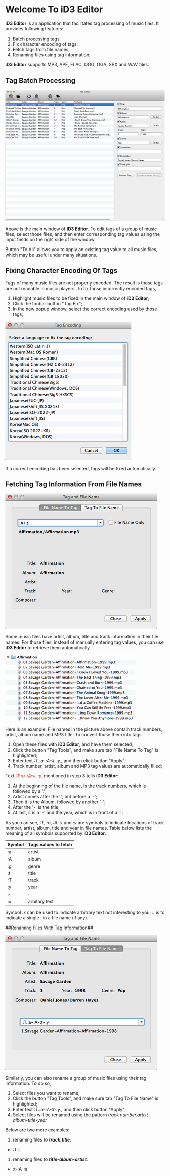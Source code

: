 Welcome To iD3 Editor
==============

**iD3 Editor** is an application that facilitates tag processing of music files. It provides following features: 

1. Batch processing tags;
1. Fix character encoding of tags;
1. Fetch tags from file names;
1. Renaming files using tag information;

**iD3 Editor** supports MP3, APE, FLAC, OGG, OGA, SPX and WAV files.

## Tag Batch Processing ##
![main window](mainwin.png)

Above is the main window of **iD3 Editor**. To edit tags of a group of music files, select those files, and then enter corresponding tag values using the input fields on the right side of the window.

Button "To All" allows you to apply an existing tag value to all music files, which may be useful under many situations.

## Fixing Character Encoding Of Tags ##
Tags of many music files are not properly encoded. The result is those tags are not readable in music players. To fix those incorrectly encoded tags,

1. Highlight music files to be fixed in the main window of **iD3 Editor**;
1. Click the toobar button "Tag Fix";
1. In the new popup window, select the correct encoding used by those tags;

![encoding](encoding.png)

If a correct encoding has been selected, tags will be fixed automatically.

## Fetching Tag Information From File Names ##


![file name to tag](n2t.png)

Some music files have artist, album, title and track information in their file names. For those files, instead of manually entering tag values, you can use **iD3 Editor** to retrieve them automatically. 

![file names](fn.png)

Here is an example. File names in the picture above contain track numbers, artist, album name and MP3 title. To convert those them into tags:

1. Open these files with **iD3 Editor**, and have them selected;
1. Click the button "Tag Tools", and make sure tab "File Name To Tag" is highlighted;
1. Enter text *:T.:a-:A-:t-:y.*, and then click button "Apply";
1. Track number, artist, album and MP3 tag values are automatically filled;

Text *<font color=red>:T</font>.<font color=red>:a</font>-<font color=red>:A</font>-<font color=red>:t</font>-<font color=red>:y</font>.* mentioned in step 3 tells **iD3 Editor**:

1. At the beginning of the file name, is the track numbers, which is followed by a '.';
1. Artist comes after the '.', but before a '-';
1. Then it is the Album, followed by another '-';
1. After the '-' is the title;
1. At last, it is a '-' and the year, which is in front of a '.';

As you can see, *:T*, *:a*, *:A*, *:t* and *:y* are symbols to indicate locations of track number, artist, album, title and year in file names. Table below lists the meaning of all symbols supported by **iD3 Editor**:

| Symbol | Tags values to fetch |
|---|---|
|:a|artist|
|:A|album|
|:g|genre|
|:t|title|
|:T|track|
|:y|year|
|::|:|
|:x|arbitary text|

Symbol *:x* can be used to indicate arbitrary text not interesting to you; *::* is to indicate a single *:* in a file name (if any).

##Renaming Files With Tag Information##

![tag to file name](t2n.png)

Similarly, you can also rename a group of music files using their tag information. To do so,

1. Select files you want to rename;
1. Click the button "Tag Tools", and make sure tab "Tag To File Name" is highlighted;
1. Enter text *:T.:a-:A-:t-:y.*, and then click button "Apply";
1. Select files will be renamed using the pattern *track number.artist-album-title-year*

Below are two more examples:

1. renaming files to ***track.title***: 
  * :T.:t
1. renaming files to ***title-album-artist***:
  * :t-:A-:a







